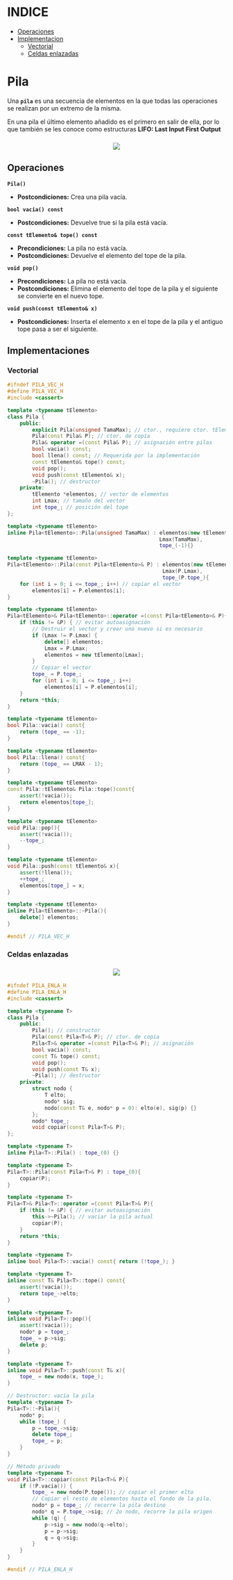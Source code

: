 # INDICE

- [Operaciones](#id1)
- [Implementacion](#id2)
    - [Vectorial](#id3)
    - [Celdas enlazadas](#id4)

# Pila

Una **`pila`** es una secuencia de elementos en la que todas las
operaciones se realizan por un extremo de la misma.

En una pila el último elemento añadido es el primero en salir
de ella, por lo que también se les conoce como estructuras **LIFO: Last Input First Output**

<h3 align="center"><img src="pila.png"/></h3>

<div id="id1" />

## Operaciones

**`Pila()`**
- **Postcondiciones:** Crea una pila vacía.

**`bool vacia() const`**
- **Postcondiciones:** Devuelve true si la pila está vacía.

**`const tElemento& tope() const`**
- **Precondiciones:** La pila no está vacía.
- **Postcondiciones:** Devuelve el elemento del tope de la pila.

**`void pop()`**
- **Precondiciones:** La pila no está vacía.
- **Postcondiciones:** Elimina el elemento del tope de la pila y el
siguiente se convierte en el nuevo tope.

**`void push(const tElemento& x)`**
- **Postcondiciones:** Inserta el elemento x en el tope de la pila y el
antiguo tope pasa a ser el siguiente.

<div id="id2" />

## Implementaciones

<div id="id3" />

### Vectorial

```c++
#ifndef PILA_VEC_H
#define PILA_VEC_H
#include <cassert>

template <typename tElemento>
class Pila {
    public:
        explicit Pila(unsigned TamaMax); // ctor., requiere ctor. tElemento()
        Pila(const Pila& P); // ctor. de copia
        Pila& operator =(const Pila& P); // asignación entre pilas
        bool vacia() const;
        bool llena() const; // Requerida por la implementación
        const tElemento& tope() const;
        void pop();
        void push(const tElemento& x);
        ~Pila(); // destructor
    private:
        tElemento *elementos; // vector de elementos
        int Lmax; // tamaño del vector
        int tope_; // posición del tope
};

template <typename tElemento>
inline Pila<tElemento>::Pila(unsigned TamaMax) : elementos(new tElemento[TamaMax]),
                                                 Lmax(TamaMax),
                                                 tope_(-1){}

template <typename tElemento>
Pila<tElemento>::Pila(const Pila<tElemento>& P) : elementos(new tElemento[P.Lmax]), 
                                                  Lmax(P.Lmax), 
                                                  tope_(P.tope_){
    for (int i = 0; i <= tope_; i++) // copiar el vector
        elementos[i] = P.elementos[i];
}

template <typename tElemento>
Pila<tElemento>& Pila<tElemento>::operator =(const Pila<tElemento>& P){
    if (this != &P) { // evitar autoasignación
        // Destruir el vector y crear uno nuevo si es necesario
        if (Lmax != P.Lmax) {
            delete[] elementos;
            Lmax = P.Lmax;
            elementos = new tElemento[Lmax];
        }
        // Copiar el vector
        tope_ = P.tope_;
        for (int i = 0; i <= tope_; i++)
            elementos[i] = P.elementos[i];
    }
    return *this;
}

template <typename tElemento>
bool Pila::vacia() const{
    return (tope_ == -1);
}

template <typename tElemento>
bool Pila::llena() const{
    return (tope_ == LMAX - 1);
}

template <typename tElemento>
const Pila::tElemento& Pila::tope()const{
    assert(!vacia());
    return elementos[tope_];
}

template <typename tElemento>
void Pila::pop(){
    assert(!vacia());
    --tope_;
}

template <typename tElemento>
void Pila::push(const tElemento& x){
    assert(!llena());
    ++tope_;
    elementos[tope_] = x;
}

template <typename tElemento>
inline Pila<tElemento>::~Pila(){ 
    delete[] elementos; 
}

#endif // PILA_VEC_H
```

<div id="id4" />

### Celdas enlazadas

<h3 align="center"><img src="pila_enlazada.png"/></h3>

```c++
#ifndef PILA_ENLA_H
#define PILA_ENLA_H
#include <cassert>

template <typename T>
class Pila {
    public:
        Pila(); // constructor
        Pila(const Pila<T>& P); // ctor. de copia
        Pila<T>& operator =(const Pila<T>& P); // asignación
        bool vacia() const;
        const T& tope() const;
        void pop();
        void push(const T& x);
        ~Pila(); // destructor
    private:
        struct nodo {
            T elto;
            nodo* sig;
            nodo(const T& e, nodo* p = 0): elto(e), sig(p) {}
        };
        nodo* tope_;
        void copiar(const Pila<T>& P);
};

template <typename T>
inline Pila<T>::Pila() : tope_(0) {}

template <typename T>
Pila<T>::Pila(const Pila<T>& P) : tope_(0){
    copiar(P);
}

template <typename T>
Pila<T>& Pila<T>::operator =(const Pila<T>& P){
    if (this != &P) { // evitar autoasignación
        this->~Pila(); // vaciar la pila actual
        copiar(P);
    }
    return *this;
}

template <typename T>
inline bool Pila<T>::vacia() const{ return (!tope_); }

template <typename T>
inline const T& Pila<T>::tope() const{
    assert(!vacia());
    return tope_->elto;
}

template <typename T>
inline void Pila<T>::pop(){
    assert(!vacia());
    nodo* p = tope_;
    tope_ = p->sig;
    delete p;
}

template <typename T>
inline void Pila<T>::push(const T& x){
    tope_ = new nodo(x, tope_);
}

// Destructor: vacía la pila
template <typename T>
Pila<T>::~Pila(){
    nodo* p;
    while (tope_) {
        p = tope_->sig;
        delete tope_;
        tope_ = p;
    }
}

// Método privado
template <typename T>
void Pila<T>::copiar(const Pila<T>& P){
    if (!P.vacia()) {
        tope_ = new nodo(P.tope()); // copiar el primer elto
        // Copiar el resto de elementos hasta el fondo de la pila.
        nodo* p = tope_; // recorre la pila destino
        nodo* q = P.tope_->sig; // 2o nodo, recorre la pila origen
        while (q) {
            p->sig = new nodo(q->elto);
            p = p->sig;
            q = q->sig;
        }
    }
}

#endif // PILA_ENLA_H
```
